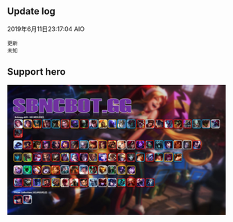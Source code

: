 ## Update log	
2019年6月11日23:17:04 AIO

	更新
	未知
	
## Support hero
  ![支持英雄](https://github.com/Entropy-AIO/Dependencies/blob/master/Other/Champion.jpg)
	